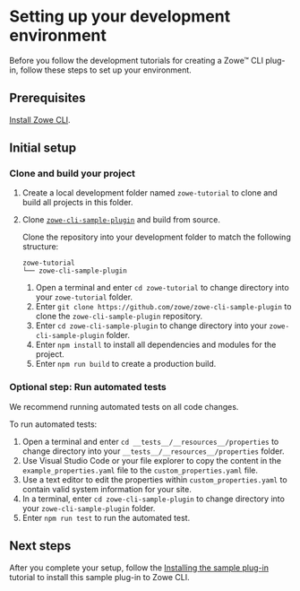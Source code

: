 # Setting up your development environment
Before you follow the development tutorials for creating a Zowe&trade; CLI plug-in, follow these steps to set up your environment.

## Prerequisites
[Install Zowe CLI](../../user-guide/cli-installcli#methods-to-install-zowe-cli).

## Initial setup

### Clone and build your project

1. Create a local development folder named `zowe-tutorial` to clone and build all projects in this folder.

2. Clone [`zowe-cli-sample-plugin`](https://github.com/zowe/zowe-cli-sample-plugin/#zowe-cli-sample-plug-in) and build from source.

    Clone the repository into your development folder to match the following structure:
    ```
    zowe-tutorial
    └── zowe-cli-sample-plugin
    ```

    1. Open a terminal and enter `cd zowe-tutorial` to change directory into your `zowe-tutorial` folder.
    2. Enter `git clone https://github.com/zowe/zowe-cli-sample-plugin` to clone the `zowe-cli-sample-plugin` repository.
    3. Enter `cd zowe-cli-sample-plugin` to change directory into your `zowe-cli-sample-plugin` folder.
    4. Enter `npm install` to install all dependencies and modules for the project.
    5. Enter `npm run build` to create a production build.

### Optional step: Run automated tests

We recommend running automated tests on all code changes.

To run automated tests:

1. Open a terminal and enter `cd __tests__/__resources__/properties` to change directory into your `__tests__/__resources__/properties` folder.
2. Use Visual Studio Code or your file explorer to copy the content in the `example_properties.yaml` file to the `custom_properties.yaml` file.
3. Use a text editor to edit the properties within `custom_properties.yaml` to contain valid system information for your site.
4. In a terminal, enter `cd zowe-cli-sample-plugin`  to change directory into your `zowe-cli-sample-plugin` folder.
5. Enter `npm run test` to run the automated test.

## Next steps

After you complete your setup, follow the [Installing the sample plug-in](cli-installing-sample-plugin.md) tutorial to install this sample plug-in to Zowe CLI.

